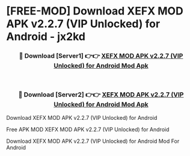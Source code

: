# [FREE-MOD] Download XEFX MOD APK v2.2.7 (VIP Unlocked) for Android - jx2kd


<div align="center">
<h3>🔴 Download [Server1] 👉👉 <a href="https://apk-comot.site?title=XEFX_MOD_APK_v2.2.7_(VIP_Unlocked)_for_Android">XEFX MOD APK v2.2.7 (VIP Unlocked) for Android Mod Apk</a></h3><br>

<h3>🔴 Download [Server2] 👉👉 <a href="https://apk-comot.site?title=XEFX_MOD_APK_v2.2.7_(VIP_Unlocked)_for_Android">XEFX MOD APK v2.2.7 (VIP Unlocked) for Android Mod Apk</a></h3>
</div>



Download XEFX MOD APK v2.2.7 (VIP Unlocked) for Android 

Free APK MOD XEFX MOD APK v2.2.7 (VIP Unlocked) for Android 

Download XEFX MOD APK v2.2.7 (VIP Unlocked) for Android Mod For Android
